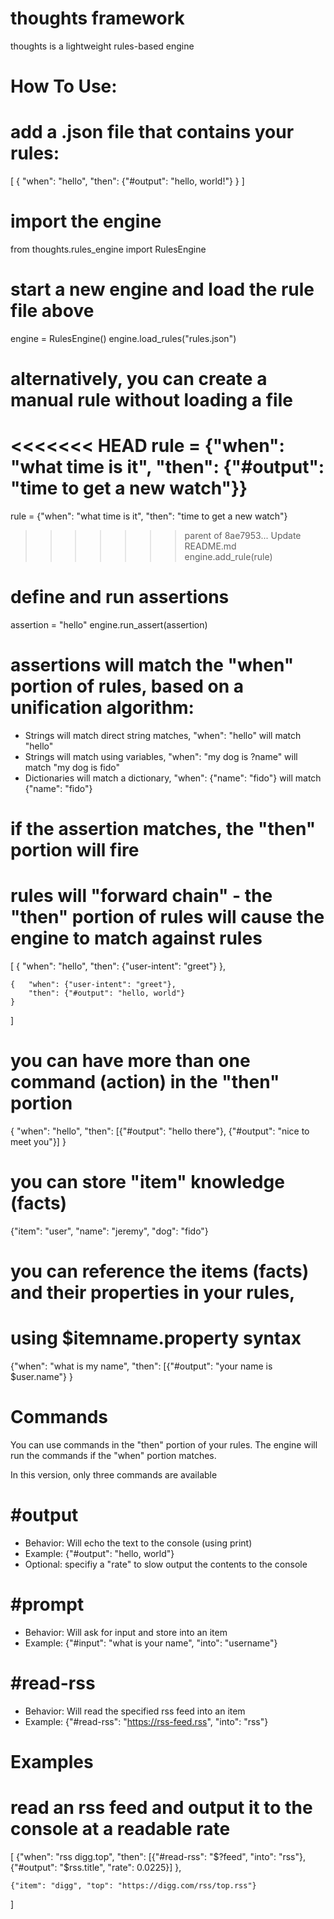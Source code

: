 thoughts framework
====================

thoughts is a lightweight rules-based engine

How To Use:
====================

# add a .json file that contains your rules:
[
    {   "when": "hello",
        "then": {"#output": "hello, world!"}
    }
]

# import the engine
from thoughts.rules_engine import RulesEngine

# start a new engine and load the rule file above
engine = RulesEngine()
engine.load_rules("rules.json")

# alternatively, you can create a manual rule without loading a file
<<<<<<< HEAD
rule = {"when": "what time is it", "then": {"#output": "time to get a new watch"}}
=======
rule = {"when": "what time is it", "then": "time to get a new watch"}
>>>>>>> parent of 8ae7953... Update README.md
engine.add_rule(rule)

# define and run assertions
assertion = "hello"
engine.run_assert(assertion)

# assertions will match the "when" portion of rules, based on a unification algorithm:
* Strings will match direct string matches, "when": "hello" will match "hello"
* Strings will match using variables, "when": "my dog is ?name" will match "my dog is fido"
* Dictionaries will match a dictionary, "when": {"name": "fido"} will match {"name": "fido"}

# if the assertion matches, the "then" portion will fire
# rules will "forward chain" - the "then" portion of rules will cause the engine to match against rules
[
    {   "when": "hello",
        "then": {"user-intent": "greet"}
    },

    {   "when": {"user-intent": "greet"},
        "then": {"#output": "hello, world"}
    }
]

# you can have more than one command (action) in the "then" portion
{   "when": "hello",
    "then": [{"#output": "hello there"}, 
             {"#output": "nice to meet you"}]
}

# you can store "item" knowledge (facts)
{"item": "user", "name": "jeremy", "dog": "fido"}

# you can reference the items (facts) and their properties in your rules,
# using $itemname.property syntax
{"when": "what is my name",
 "then": [{"#output": "your name is $user.name"}
}

Commands
===================

You can use commands in the "then" portion of your rules. The engine will run the commands if the "when" portion matches.

In this version, only three commands are available

# #output
* Behavior: Will echo the text to the console (using print)
* Example: {"#output": "hello, world"}
* Optional: specifiy a "rate" to slow output the contents to the console

# #prompt
* Behavior: Will ask for input and store into an item
* Example: {"#input": "what is your name", "into": "username"}

# #read-rss
* Behavior: Will read the specified rss feed into an item
* Example: {"#read-rss": "https://rss-feed.rss", "into": "rss"}


Examples
=====================

# read an rss feed and output it to the console at a readable rate
[
    {"when": "rss digg.top",
     "then": [{"#read-rss": "$?feed", "into": "rss"},
              {"#output": "$rss.title", "rate": 0.0225}]
    },

    {"item": "digg", "top": "https://digg.com/rss/top.rss"}
]